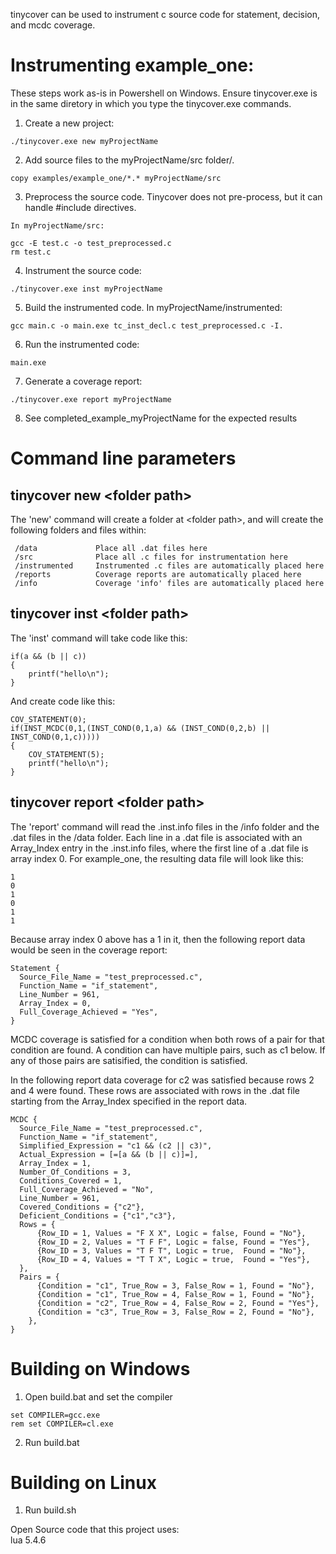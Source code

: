 tinycover can be used to instrument c source code for statement, decision, and mcdc coverage.  

# Instrumenting example_one:  

  These steps work as-is in Powershell on Windows.  Ensure tinycover.exe is in the same diretory in which you type the tinycover.exe commands.

  1) Create a new project:  
   
    ./tinycover.exe new myProjectName  

  2) Add source files to the myProjectName/src folder/.  
      
    copy examples/example_one/*.* myProjectName/src  

  3) Preprocess the source code.  Tinycover does not pre-process, but it can handle #include directives.  

    In myProjectName/src:

    gcc -E test.c -o test_preprocessed.c
    rm test.c
    
  4) Instrument the source code:  

    ./tinycover.exe inst myProjectName

  5) Build the instrumented code.  In myProjectName/instrumented:

    gcc main.c -o main.exe tc_inst_decl.c test_preprocessed.c -I.

  6) Run the instrumented code:
   
    main.exe  

  7) Generate a coverage report:  

    ./tinycover.exe report myProjectName  

  8)  See completed_example_myProjectName for the expected results  

# Command line parameters

## tinycover new \<folder path\>

  The 'new' command will create a folder at \<folder path\>,
  and will create the following folders and files within:

     /data             Place all .dat files here
     /src              Place all .c files for instrumentation here
     /instrumented     Instrumented .c files are automatically placed here
     /reports          Coverage reports are automatically placed here
     /info             Coverage 'info' files are automatically placed here

## tinycover inst \<folder path\>

  The 'inst' command will take code like this:

    if(a && (b || c))
    {
        printf("hello\n");
    }

  And create code like this:

    COV_STATEMENT(0);
    if(INST_MCDC(0,1,(INST_COND(0,1,a) && (INST_COND(0,2,b) || INST_COND(0,1,c)))))
    {
        COV_STATEMENT(5);
        printf("hello\n");
    }

## tinycover report \<folder path\>    

  The 'report' command will read the .inst.info files in the /info folder and the .dat files
  in the /data folder.  Each line in a .dat file is associated with an Array_Index entry in the
  .inst.info files, where the first line of a .dat file is array index 0.  For example_one, the resulting data file will look like this:

    1
    0
    1
    0
    1
    1
    
   Because array index 0 above has a 1 in it, then the following report data would be seen in the coverage report:

    Statement {
      Source_File_Name = "test_preprocessed.c",
      Function_Name = "if_statement",
      Line_Number = 961,
      Array_Index = 0,
      Full_Coverage_Achieved = "Yes",
    }

  MCDC coverage is satisfied for a condition when both rows of a pair for that condition
  are found.  A condition can have multiple pairs, such as c1 below.  If any of those
  pairs are satisified, the condition is satisfied.  

  In the following report data coverage for c2 was satisfied because rows 2 and 4 were found.
  These rows are associated with rows in the .dat file starting from the Array_Index specified in
  the report data.  

    MCDC {
      Source_File_Name = "test_preprocessed.c",
      Function_Name = "if_statement",
      Simplified_Expression = "c1 && (c2 || c3)",
      Actual_Expression = [=[a && (b || c)]=],
      Array_Index = 1,
      Number_Of_Conditions = 3,
      Conditions_Covered = 1,
      Full_Coverage_Achieved = "No",
      Line_Number = 961,
      Covered_Conditions = {"c2"},
      Deficient_Conditions = {"c1","c3"},
      Rows = {
          {Row_ID = 1, Values = "F X X", Logic = false, Found = "No"},
          {Row_ID = 2, Values = "T F F", Logic = false, Found = "Yes"},
          {Row_ID = 3, Values = "T F T", Logic = true,  Found = "No"},
          {Row_ID = 4, Values = "T T X", Logic = true,  Found = "Yes"},
      },
      Pairs = {
          {Condition = "c1", True_Row = 3, False_Row = 1, Found = "No"},
          {Condition = "c1", True_Row = 4, False_Row = 1, Found = "No"},
          {Condition = "c2", True_Row = 4, False_Row = 2, Found = "Yes"},
          {Condition = "c3", True_Row = 3, False_Row = 2, Found = "No"},
        },
    }


# Building on Windows

  1) Open build.bat and set the compiler  

    set COMPILER=gcc.exe
    rem set COMPILER=cl.exe

  2) Run build.bat

# Building on Linux  

  1) Run build.sh


Open Source code that this project uses:  
lua 5.4.6

